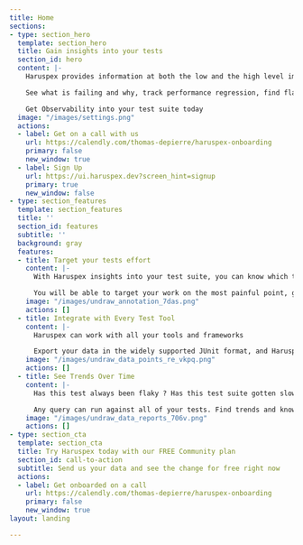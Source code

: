 ```yaml
---
title: Home
sections:
- type: section_hero
  template: section_hero
  title: Gain insights into your tests
  section_id: hero
  content: |-
    Haruspex provides information at both the low and the high level immediately

    See what is failing and why, track performance regression, find flaky tests history

    Get Observability into your test suite today
  image: "/images/settings.png"
  actions:
  - label: Get on a call with us
    url: https://calendly.com/thomas-depierre/haruspex-onboarding
    primary: false
    new_window: true
  - label: Sign Up
    url: https://ui.haruspex.dev?screen_hint=signup
    primary: true
    new_window: false
- type: section_features
  template: section_features
  title: ''
  section_id: features
  subtitle: ''
  background: gray
  features:
  - title: Target your tests effort
    content: |-
      With Haruspex insights into your test suite, you can know which tests are slow or flaky immediately

      You will be able to target your work on the most painful point, getting results faster
    image: "/images/undraw_annotation_7das.png"
    actions: []
  - title: Integrate with Every Test Tool
    content: |-
      Haruspex can work with all your tools and frameworks

      Export your data in the widely supported JUnit format, and Haruspex will be able to give you insights
    image: "/images/undraw_data_points_re_vkpq.png"
    actions: []
  - title: See Trends Over Time
    content: |-
      Has this test always been flaky ? Has this test suite gotten slower over time ?

      Any query can run against all of your tests. Find trends and know about how the behaviour of your tests suites evolved overtime
    image: "/images/undraw_data_reports_706v.png"
    actions: []
- type: section_cta
  template: section_cta
  title: Try Haruspex today with our FREE Community plan
  section_id: call-to-action
  subtitle: Send us your data and see the change for free right now
  actions:
  - label: Get onboarded on a call
    url: https://calendly.com/thomas-depierre/haruspex-onboarding
    primary: false
    new_window: true
layout: landing

---
```

